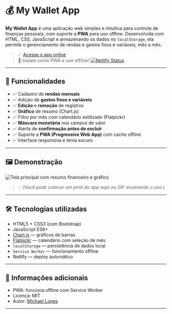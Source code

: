 # 💰 My Wallet App

**My Wallet App** é uma aplicação web simples e intuitiva para controle de finanças pessoais, com suporte a **PWA** para uso offline. Desenvolvida com HTML, CSS, JavaScript e armazenando os dados no `localStorage`, ela permite o gerenciamento de rendas e gastos fixos e variáveis, mês a mês.

> ✅ [Acesse o app online](https://my-selfwallet-app.netlify.app/)  
> 📱 Instale como PWA e use offline!
> [![Netlify Status](https://api.netlify.com/api/v1/badges/a7f4f8a1-0774-420b-8ef9-c37cfa9be3fa/deploy-status)](https://app.netlify.com/projects/my-selfwallet-app/deploys)
---

## 📌 Funcionalidades

- ✅ Cadastro de **rendas mensais**
- ✅ Adição de **gastos fixos e variáveis**
- ✅ **Edição** e **remoção** de registros
- ✅ **Gráfico** de resumo (Chart.js)
- ✅ Filtro por mês com calendário estilizado (Flatpickr)
- ✅ **Máscara monetária** nos campos de valor
- ✅ Alerta de **confirmação antes de excluir**
- ✅ Suporte a **PWA (Progressive Web App)** com cache offline
- ✅ Interface responsiva e tema escuro

---

## 🖼️ Demonstração

![Tela principal com resumo financeiro e gráfico](./screenshot.png)  
> 💡 *(Você pode colocar um print do app aqui ou GIF mostrando o uso.)*

---

## 🛠️ Tecnologias utilizadas

- HTML5 + CSS3 (com Bootstrap)
- JavaScript ES6+
- [Chart.js](https://www.chartjs.org/) — gráficos de barras
- [Flatpickr](https://flatpickr.js.org/plugins/) — calendário com seleção de mês
- `localStorage` — persistência de dados local
- `Service Worker` — funcionamento offline
- Netlify — deploy automático

---

## 📎 Informações adicionais

- PWA: funciona offline com Service Worker
- Licença: MIT
- Autor: [Michael Lopes](https://github.com/michaelldo)

---

<!-- ## 🚀 Como rodar localmente

```bash
# Clone o repositório
git clone https://github.com/michaelldo/my-wallet-app.git
cd my-wallet-app

# Abra o arquivo index.html em seu navegador -->

